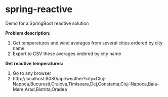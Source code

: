 # spring-reactive
Demo for a SpringBoot reactive solution

**Problem description:**
1. Get temperatures and wind averages from several cities ordered by city name
2. Export to CSV these averages ordered by city name

**Get reactive temperatures:**
1. Go to any browser
2. http://localhost:8080/api/weather?city=Cluj-Napoca,Bucuresti,Craiova,Timisoara,Dej,Constanta,Cluj-Napoca,Baia-Mare,Arad,Bistrita,Oradea